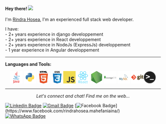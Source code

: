 <h4> Hey there! <img src="https://raw.githubusercontent.com/verma-anushka/verma-anushka/master/gifs/wave.gif" width="30px"></h4>

I'm [Rindra Hosea](https://github.com/Hosea2003/), I'm an experienced full stack web developer.
<p>
I have:<br>
<span>- 2+ years experience in django developpement</span><br>
<span>- 2+ years experience in React developpement</span><br>
<span>- 2+ years experience in NodeJs (ExpressJs) developpement </span><br>
<span>- 1 year experience in Angular developpement</span>
</p>

---

**Languages and Tools:**

<p align="center">

  <div align="center">
  <code><img height="40" src="https://raw.githubusercontent.com/devicons/devicon/master/icons/java/java-original-wordmark.svg"></code> <code><img height="40" src="https://raw.githubusercontent.com/github/explore/80688e429a7d4ef2fca1e82350fe8e3517d3494d/topics/python/python.png"></code> <code><img height="40" src="https://raw.githubusercontent.com/github/explore/80688e429a7d4ef2fca1e82350fe8e3517d3494d/topics/html/html.png"></code> <code><img height="40" src="https://raw.githubusercontent.com/github/explore/80688e429a7d4ef2fca1e82350fe8e3517d3494d/topics/css/css.png"></code><code><img height="40" src="https://raw.githubusercontent.com/github/explore/80688e429a7d4ef2fca1e82350fe8e3517d3494d/topics/javascript/javascript.png"></code> <code><img height="40" src="https://raw.githubusercontent.com/devicons/devicon/master/icons/react/react-original-wordmark.svg"></code> <code><img height="40" src="https://raw.githubusercontent.com/github/explore/80688e429a7d4ef2fca1e82350fe8e3517d3494d/topics/nodejs/nodejs.png"></code> <code><img height="40" src="https://raw.githubusercontent.com/github/explore/80688e429a7d4ef2fca1e82350fe8e3517d3494d/topics/mongodb/mongodb.png"></code> <code><img height="40" src="https://raw.githubusercontent.com/github/explore/80688e429a7d4ef2fca1e82350fe8e3517d3494d/topics/mysql/mysql.png"></code> <code><img height="40" src="https://raw.githubusercontent.com/github/explore/80688e429a7d4ef2fca1e82350fe8e3517d3494d/topics/git/git.png"></code><code><img height="40" src="https://raw.githubusercontent.com/github/explore/80688e429a7d4ef2fca1e82350fe8e3517d3494d/topics/terminal/terminal.png"></code>

  </div>
  </p>

---

<p align="center">
  <i>Let's connect and chat! Find me on the web...</i>

   [![Linkedin Badge](https://img.shields.io/badge/-rindrahosea-blue?style=flat-square&logo=Linkedin&logoColor=white&link=https://www.linkedin.com/in/rindra-hosea-mahefaniaina-6b4a93276/)](https://www.linkedin.com/in/rindra-hosea-mahefaniaina-6b4a93276/) 
   [![Gmail Badge](https://img.shields.io/badge/-rindrahosea-c14438?style=flat-square&logo=Gmail&logoColor=white&link=mailto:v.mahefaniainarindra@gmail.com)](mailto:v.mahefaniainarindra@gmail.com)
   [![Facebook Badge](https://img.shields.io/badge/-RindraHosea-036be4?style=flat-square&logo=Facebook&logoColor=white&link=[https://www.facebook.com/rindrahosea.mahefaniaina/](https://www.facebook.com/rindrahosea.mahefaniaina/))](https://www.facebook.com/rindrahosea.mahefaniaina/)
   [![WhatsApp Badge](https://img.shields.io/badge/-+261380628561-1c6340?style=flat&logo=WhatsApp&logoColor=white&link=)]()
</p>
